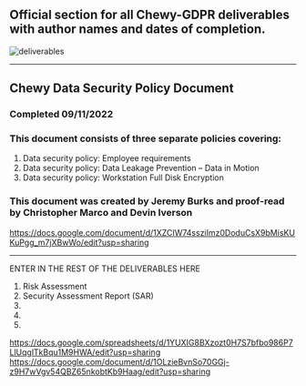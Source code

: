 ## Official section for all Chewy-GDPR deliverables with author names and dates of completion.

![deliverables](https://user-images.githubusercontent.com/97761340/189566475-059d6fc9-eff1-45cc-a832-950d01a46dc5.jpeg)

***

## Chewy Data Security Policy Document
### Completed 09/11/2022
### This document consists of three separate policies covering: 
1. Data security policy: Employee requirements
2. Data security policy: Data Leakage Prevention – Data in Motion
3. Data security policy: Workstation Full Disk Encryption
### This document was created by Jeremy Burks and proof-read by Christopher Marco and Devin Iverson
https://docs.google.com/document/d/1XZCIW74ssziImz0DoduCsX9bMisKUKuPgg_m7jXBwWo/edit?usp=sharing

*** 
ENTER IN THE REST OF THE DELIVERABLES HERE

1. Risk Assessment
2. Security Assessment Report (SAR)
3. 
4. 
5. 

https://docs.google.com/spreadsheets/d/1YUXIG8BXzozt0H7S7bfbo986P7LlUqglTkBqu1M9HWA/edit?usp=sharing
https://docs.google.com/document/d/1OLzieBvnSo70GGj-z9H7wVgv54QBZ65nkobtKb9Haag/edit?usp=sharing
